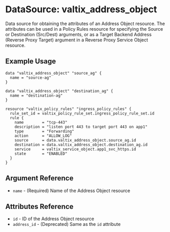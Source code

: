 # DataSource: valtix_address_object
Data source for obtaining the attributes of an Address Object resource. The attributes can be used in a Policy Rules resource for specifying the Source or Destination (Src/Dest) arguments, or as a Target Backend Address (Reverse Proxy Target) argument in a Reverse Proxy Service Object resource.

## Example Usage
```hcl
data "valtix_address_object" "source_ag" {
  name = "source-ag"
}

data "valtix_address_object" "destination_ag" {
  name = "destination-ag"
}

resource "valtix_policy_rules" "ingress_policy_rules" {
  rule_set_id = valtix_policy_rule_set.ingress_policy_rule_set.id
  rule {
    name        = "tcp-443"
    description = "listen port 443 to target port 443 on app1"
    type        = "Forwarding"
    action      = "ALLOW_LOG"
    source      = data.valtix_address_object.source_ag.id
    destination = data.valtix_address_object.destination_ag.id
    service     = valtix_service_object.app1_svc_https.id
    state       = "ENABLED"
  }
}
```

## Argument Reference
* `name` - (Required) Name of the Address Object resource

## Attributes Reference
* `id` - ID of the Address Object resource
* `address_id` - (Deprecated) Same as the `id` attribute